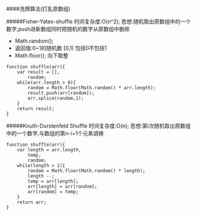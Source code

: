 ####洗牌算法(打乱原数组)

#####Fisher-Yates-shuffle
时间复杂度:O(n^2);
思想:随机取出原数组中的一个数字,push进新数组同时把随机的数字从原数组中删除

- Math.random();
-  返回值:0~1的随机数 [0,1) 包括0不包括1
-  Math.floor(); 向下取整

```
function shuffle(arr){
	var result = [],
		random;
	while(arr.length > 0){
		random = Math.floor(Math.random() * arr.length);
		result.push(arr[random]);
		arr.splice(random,1);
	}
	return result;
}
```

#####Knuth-Durstenfeld Shuffle
时间复杂度:O(n);
思想:第i次随机取出原数组中的一个数字,与数组的第n-i+1个元素调换

```
function shuffle(arr){
	var length = arr.length,
		temp,
		random;
	while(length > 1){
		random = Math.floor(Math.random() * length);
		length --;
		temp = arr[length];
		arr[length] = arr[random];
		arr[random] = temp;
	}
	return arr;
}
```
